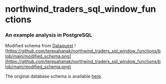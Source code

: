 # northwind_traders_sql_window_functions
### An example analysis in PostgreSQL




        


Modified schema from [Dataquest](https://app.dataquest.io/c/144/m/777/guided-project%3A-sql-window-functions-for-northwind-traders/1/introduction?path=21&slug=business-analyst-with-tableau&version=2)
![https://github.com/teresahanak/northwind_traders_sql_window_functions/blob/main/modified_schema.png](https://github.com/teresahanak/northwind_traders_sql_window_functions/blob/main/modified_schema.png)



The original database schema is available [here](https://github.com/pthom/northwind_psql/blob/master/ER.png).


